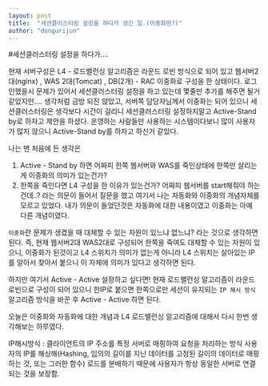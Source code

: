 ```yaml
---
layout: post
title:  "세션클러스터링 설정을 하다가 생긴 일.(이중화란?)"
author: "dongurijun"
---
```


#세션클러스터링 설정을 하다가....

현재 서버구성은 L4 - 로드밸런싱 알고리즘은 라운드 로빈 방식으로 되어 있고
웹서버2대(nginx) , WAS 2대(Tomcat) , DB(2개) - RAC 
이중화로 구성을 한 상태이다.
로그인했을시 문제가 있어서 세션클러스터링 설정을 하고 있는데 몇줄만 추가를 해주면 될거 같았지만....
생각처럼 금방 되진 않았고, 서버쪽 담당자님께서 이중화는 되어 있으니 세션클러스터링은 생각보다 시간이 걸리니 세션클러스터링 설정하지말고
Active-Stand by로 하자고 제안을 하셨다. 운영하는 사람들만 사용하는 시스템이다보니 많이 사용자가 많지 않으니
Active-Stand by를 하자고 하신거 같았다.

나는 맨 처음에 든 생각은

1. Active - Stand by 하면 어짜피 한쪽 웹서버와 WAS를 죽인상태에 한쪽만 살리는게 이중화의 의미가 있는건가?
2. 한쪽을 죽인다면 L4 구성을 한 이유가 있는건가? 어짜피 웹서버를 start해줘야 하는건데..?
   라는 의문이 들어서 질문을 했고 여기서 나는 자동화와 이중화의 개념자체를 모르고 있었다.
   내가 의문이 들었던것은 자동화에 대한 내용이였고 이중화는 아예 다른 개념이였다.

`이중화`란 문제가 생겼을 때 대체할 수 있는 자원이 있느냐 없느냐? 라는 것으로 생각하면 된다.
즉, 현재 웹서버2대 WAS2대로 구성되어 한쪽을 죽여도 대체할 수 있는 자원이 있으니, 이중화가 된것이고
L4 스위치가 의미가 없는게 아니라 L4 스위치는 살아있는 IP를 알아서 찾아서 붙으니 이 자체에 의미가 있다고 생각하면 된다.

하지만 여기서 Active - Active 설정하고 싶다면!
현재 로드밸런싱 알고리즘이 라운드로빈으로 구성이 되어 있으니 한IP로 붙으면 한쪽으로만 세션이 유지되는 `IP 해시 방식`
알고리즘 방식을 바꾼 후 Active - Active 하면 된다.

오늘은 이중화와 자동화에 대한 개념과 L4 로드밸런싱 알고리즘에 대해서 다시 한번 생각해보는 하루였다.

IP해시방식 : 클라이언트의 IP 주소를 특정 서버로 매핑하여 요청을 처리하는 방식
사용자의 IP를 해싱해(Hashing, 임의의 길이를 지닌 데이터를 고정된 길이의 데이터로 매핑하는 것,
또는 그러한 함수) 로드를 분배하기 때문에 사용자가 항상 동일한 서버로 연결되는 것을 보장함.